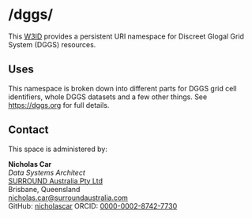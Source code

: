 # /dggs/
This [W3ID](https://w3id.org) provides a persistent URI namespace for Discreet Glogal Grid System (DGGS) resources.

## Uses
This namespace is broken down into different parts for DGGS grid cell identifiers, whole DGGS datasets and a few other things. See <https://dggs.org> for full details.

## Contact
This space is administered by:  

**Nicholas Car**  
*Data Systems Architect*  
[SURROUND Australia Pty Ltd](https://surroundaustralia.com)  
Brisbane, Queensland  
<nicholas.car@surroundaustralia.com>  
GitHub: [nicholascar](https://github.com/nicholascar)
ORCID: [0000-0002-8742-7730](https://orcid.org/0000-0002-8742-7730)  


